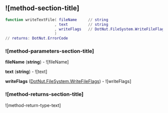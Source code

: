## ![method-section-title]


```lua
function writeTextFile( fileName     // string
                      , text         // string
                      , writeFlags   // DotNut.FileSystem.WriteFileFlags
                      )
// returns: DotNut.ErrorCode
```


### ![method-parameters-section-title]

**fileName** (**string**) - ![fileName]

**text** (**string**) - ![text]

**writeFlags** ([DotNut.FileSystem.WriteFileFlags](../../../DotNut/FileSystem/WriteFileFlags.md)) - ![writeFlags]

### ![method-returns-section-title]

![method-return-type-text]

